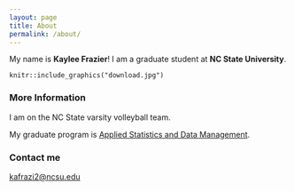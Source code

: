 ```yaml
---
layout: page
title: About
permalink: /about/
---
```


My name is __Kaylee Frazier__! I am a graduate student at __NC State University__. 
```{r profile, out.width= "70px", fig.align="center", echo= FALSE}
knitr::include_graphics("download.jpg")  
```
### More Information
I am on the NC State varsity volleyball team. 

My graduate program is [Applied Statistics and Data Management](https://online-distance.ncsu.edu/program/graduate-certificate-in-applied-statistics-and-data-management/).


### Contact me

[kafrazi2@ncsu.edu](mailto:Kafrazi2@ncsu.edu)
